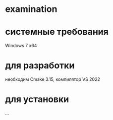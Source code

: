 # examination
# системные требования
Windows 7 x64
# для разработки
необходим Cmake 3.15, компилятор VS 2022
# для установки
...
